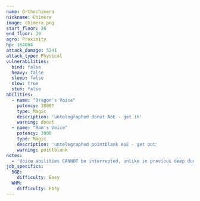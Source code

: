 ```yaml
---
name: Orthochimera
nickname: Chimera
image: chimera.png
start_floor: 36
end_floor: 39
agro: Proximity
hp: 164004
attack_damage: 5241
attack_type: Physical
vulnerabilities:
  bind: false
  heavy: false
  sleep: false
  slow: true
  stun: false
abilities:
  - name: "Dragon's Voice"
    potency: 3000?
    type: Magic
    description: 'untelegraphed donut AoE - get in'
    warning: donut
  - name: "Ram's Voice"
    potency: 3000
    type: Magic
    description: 'untelegraphed pointblank AoE - get out'
    warning: pointblank
notes:
  - 'Voice abilities CANNOT be interrupted, unlike in previous deep dungeons'
job_specifics:
  SGE:
    difficulty: Easy
  WHM:
    difficulty: Easy
---
```

